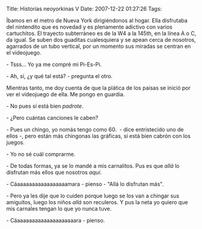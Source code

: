 Title: Historias neoyorkinas V
Date: 2007-12-22 01:27:26
Tags: 

<p>Íbamos en el metro de Nueva York dirigiéndonos al hogar. Ella disfrutaba del nintendito que es novedad y es plenamente adictivo con varios cartuchitos. El trayecto subterráneo es de la W4 a la 145th, en la línea A o C, da igual. Se suben dos guaditas cualesquiera y se apean cerca de nosotros, agarrados de un tubo vertical, por un momento sus miradas se centran en el videojuego.</p>

<p>- Tsss... Yo ya me compré mi Pi-Es-Pi.</p>

<p>- Ah, sí, ¿y qué tal está? - pregunta el otro.</p>

<p>Mientras tanto, me doy cuenta de que la plática de los paisas se inició por ver el videojuego de ella. Me pongo en guardia.</p>

<p>- No pues sí está bien <em>padrote</em>.</p>

<p>- ¿Pero cuántas canciones le caben?</p>

<p>- Pues un chingo, yo nomás tengo como 60.&nbsp; - dice entristecido uno de ellos -, pero están más chingonas las gráficas, sí está bien cabrón con los juegos.</p>

<p>- Yo no sé cuál comprarme.</p>

<p>- De todas formas, ya se lo mandé a mis carnalitos. Pus es que <em>allá</em> lo disfrutan más ellos que nosotros <em>aquí</em>.</p>

<p>- Cáaaaaaaaaaaaaaaaaamara - pienso - "Allá lo disfrutan más".</p>

<p>- Pero ya les dije que lo cuiden porque luego se los van a chingar sus amiguitos, luego los niños <em>allá</em> son reculeros. Y pus la neta yo quiero que mis carnales tengan lo que yo nunca tuve.</p>

<p>- Cáaaaaaaaaaaaaaaaaaaaara - pienso.</p>
